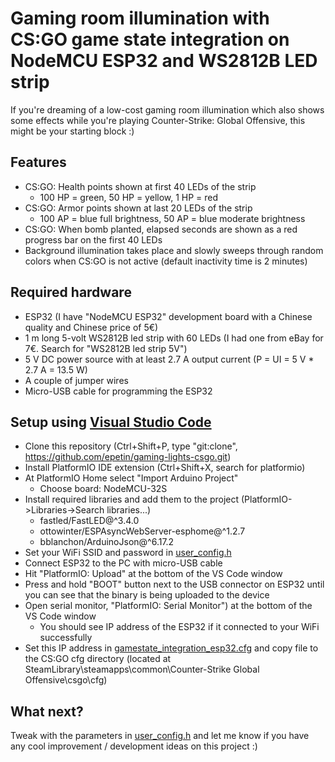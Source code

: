 # Gaming room illumination with CS:GO game state integration on NodeMCU ESP32 and WS2812B LED strip
If you're dreaming of a low-cost gaming room illumination which also shows some effects while you're playing Counter-Strike: Global Offensive, this might be your starting block :)

## Features
- CS:GO: Health points shown at first 40 LEDs of the strip
  - 100 HP = green, 50 HP = yellow, 1 HP = red
- CS:GO: Armor points shown at last 20 LEDs of the strip
  - 100 AP = blue full brightness, 50 AP = blue moderate brightness
- CS:GO: When bomb planted, elapsed seconds are shown as a red progress bar on the first 40 LEDs
- Background illumination takes place and slowly sweeps through random colors when CS:GO is not active (default inactivity time is 2 minutes)

## Required hardware
- ESP32 (I have "NodeMCU ESP32" development board with a Chinese quality and Chinese price of 5€)
- 1 m long 5-volt WS2812B led strip with 60 LEDs (I had one from eBay for 7€. Search for "WS2812B led strip 5V")
- 5 V DC power source with at least 2.7 A output current (P = UI = 5 V * 2.7 A = 13.5 W)
- A couple of jumper wires
- Micro-USB cable for programming the ESP32

## Setup using [Visual Studio Code](https://code.visualstudio.com/)
- Clone this repository (Ctrl+Shift+P, type "git:clone", https://github.com/epetin/gaming-lights-csgo.git)
- Install PlatformIO IDE extension (Ctrl+Shift+X, search for platformio)
- At PlatformIO Home select "Import Arduino Project"
  - Choose board: NodeMCU-32S
- Install required libraries and add them to the project (PlatformIO->Libraries->Search libraries...)
  - fastled/FastLED@^3.4.0
  - ottowinter/ESPAsyncWebServer-esphome@^1.2.7
  - bblanchon/ArduinoJson@^6.17.2
- Set your WiFi SSID and password in [user_config.h](include/user_config.h)
- Connect ESP32 to the PC with micro-USB cable
- Hit "PlatformIO: Upload" at the bottom of the VS Code window
- Press and hold "BOOT" button next to the USB connector on ESP32 until you can see that the binary is being uploaded to the device
- Open serial monitor, "PlatformIO: Serial Monitor") at the bottom of the VS Code window
  - You should see IP address of the ESP32 if it connected to your WiFi successfully
- Set this IP address in [gamestate_integration_esp32.cfg](csgo_cfg/gamestate_integration_esp32.cfg) and copy file to the CS:GO cfg directory (located at SteamLibrary\steamapps\common\Counter-Strike Global Offensive\csgo\cfg)

## What next?
Tweak with the parameters in [user_config.h](include/user_config.h) and let me know if you have any cool improvement / development ideas on this project :)